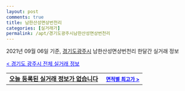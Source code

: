 ```yaml
---
layout: post
comments: true
title: 남한산성면상번천리
categories: [실거래가]
permalink: /apt/경기도광주시남한산성면상번천리
---
```


2021년 09월 06일 기준, <a href="/apt/경기도광주시">경기도광주시</a> 남한산성면상번천리 한달간 실거래 정보

<a style="color: blue;" href="/apt/경기도광주시">< 경기도 광주시 전체 실거래 정보</a>
<!---- start ---->
<table>
  <tr>
    <td colspan="4" style="font-weight: bold;"><a href="/apt/경기도광주시남한산성면상번천리{name_without_space}">오늘 등록된 실거래 정보가 없습니다</a> &nbsp;&nbsp;&nbsp; <a style="color: blue; font-size: smaller;" href="/apt/경기도광주시남한산성면상번천리{name_without_space}">면적별 최고가 ></a></td>
  </tr>
    
</table>
<!---- end ---->
    